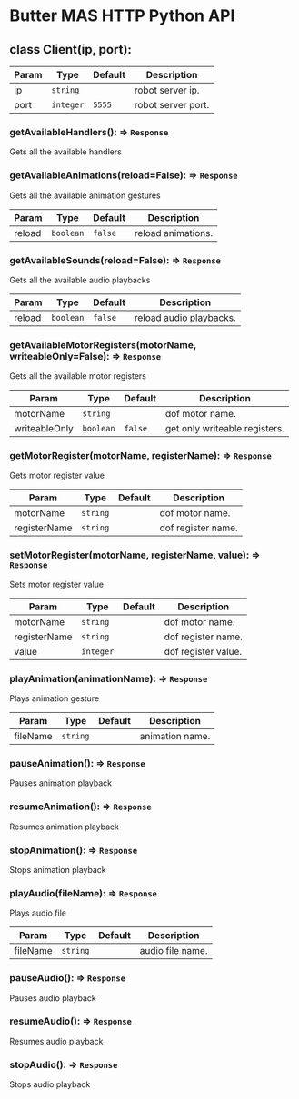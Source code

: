# Butter MAS HTTP Python API

## class Client(ip, port):
| Param | Type | Default | Description |
| --- | --- | --- | --- |
| ip | <code>string</code> |  | robot server ip. |
| port | <code>integer</code> | <code>5555</code> | robot server port. |

###    getAvailableHandlers(): ⇒ <code>Response</code>
Gets all the available handlers

###    getAvailableAnimations(reload=False): ⇒ <code>Response</code>
Gets all the available animation gestures

| Param | Type | Default | Description |
| --- | --- | --- | --- |
| reload | <code>boolean</code> | <code>false</code> | reload animations. |

###    getAvailableSounds(reload=False): ⇒ <code>Response</code>
Gets all the available audio playbacks

| Param | Type | Default | Description |
| --- | --- | --- | --- |
| reload | <code>boolean</code> | <code>false</code> | reload audio playbacks. |

###    getAvailableMotorRegisters(motorName, writeableOnly=False): ⇒ <code>Response</code>
Gets all the available motor registers

| Param | Type | Default | Description |
| --- | --- | --- | --- |
| motorName | <code>string</code> |  | dof motor name. |
| writeableOnly | <code>boolean</code> | <code>false</code> | get only writeable registers. |

###    getMotorRegister(motorName, registerName): ⇒ <code>Response</code>
Gets motor register value

| Param | Type | Default | Description |
| --- | --- | --- | --- |
| motorName | <code>string</code> |  | dof motor name. |
| registerName | <code>string</code> |  | dof register name. |

###    setMotorRegister(motorName, registerName, value): ⇒ <code>Response</code>
Sets motor register value

| Param | Type | Default | Description |
| --- | --- | --- | --- |
| motorName | <code>string</code> |  | dof motor name. |
| registerName | <code>string</code> |  | dof register name. |
| value | <code>integer</code> |  | dof register value. |

###    playAnimation(animationName): ⇒ <code>Response</code>
Plays animation gesture

| Param | Type | Default | Description |
| --- | --- | --- | --- |
| fileName | <code>string</code> |  | animation name. |

###    pauseAnimation(): ⇒ <code>Response</code>
Pauses animation playback

###    resumeAnimation(): ⇒ <code>Response</code>
Resumes animation playback

###    stopAnimation(): ⇒ <code>Response</code>
Stops animation playback

###    playAudio(fileName): ⇒ <code>Response</code>
Plays audio file

| Param | Type | Default | Description |
| --- | --- | --- | --- |
| fileName | <code>string</code> |  | audio file name. |

###    pauseAudio(): ⇒ <code>Response</code>
Pauses audio playback

###    resumeAudio(): ⇒ <code>Response</code>
Resumes audio playback

###    stopAudio(): ⇒ <code>Response</code>
Stops audio playback
